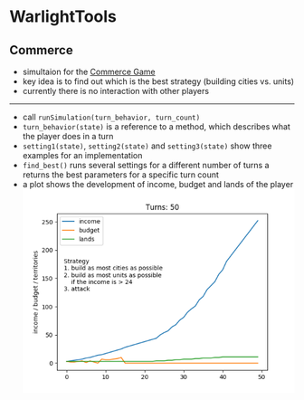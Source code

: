 # WarlightTools

## Commerce
- simultaion for the [Commerce Game](https://www.warzone.com/MultiPlayer?GameID=20134581)
- key idea is to find out which is the best strategy (building cities vs. units)
- currently there is no interaction with other players

---

- call ```runSimulation(turn_behavior, turn_count)```
- ```turn_behavior(state)``` is a reference to a method, which describes what the player does in a turn
- ```setting1(state)```, ```setting2(state)``` and ```setting3(state)``` show three examples for an implementation
- ```find_best()``` runs several settings for a different number of turns a returns the best parameters for a specific turn count
- a plot shows the development of income, budget and lands of the player
![Screenshot](example_result.png)

